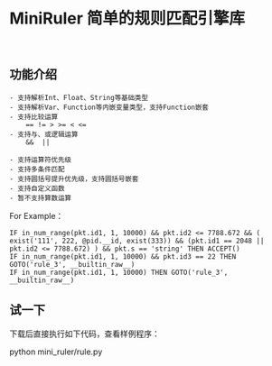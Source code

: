 
# MiniRuler 简单的规则匹配引擎库

<br>

## 功能介绍

	- 支持解析Int、Float、String等基础类型
	- 支持解析Var、Function等内嵌变量类型，支持Function嵌套
	- 支持比较运算 
		== != > >= < <=
	- 支持与、或逻辑运算
		&&	||

	- 支持运算符优先级
	- 支持多条件匹配
	- 支持圆括号提升优先级，支持圆括号嵌套
	- 支持自定义函数
	- 暂不支持算数运算

For Example：

	IF in_num_range(pkt.id1, 1, 10000) && pkt.id2 <= 7788.672 && ( exist('111', 222, @pid.__id, exist(333)) && (pkt.id1 == 2048 || pkt.id2 <= 7788.672) ) && pkt.s == 'string' THEN ACCEPT()
	IF in_num_range(pkt.id1, 1, 10000) && pkt.id3 == 22 THEN GOTO('rule_3', __builtin_raw__)
	IF in_num_range(pkt.id1, 1, 10000) THEN GOTO('rule_3', __builtin_raw__)


## 试一下
下载后直接执行如下代码，查看样例程序：

python mini_ruler/rule.py 
